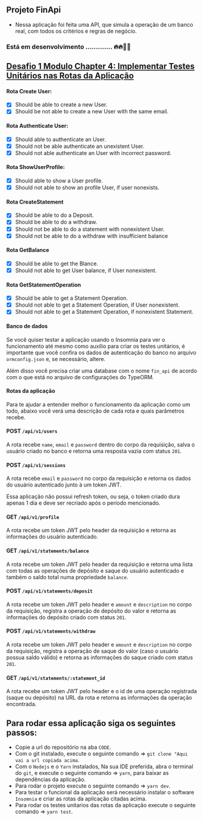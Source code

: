 ## Projeto FinApi

- Nessa aplicação foi feita uma API, que simula a operação de um banco real, com todos os critérios e regras de negócio.

### Está em desenvolvimento ............. 🔥🔥🚀🚀
## [Desafio 1 Modulo Chapter 4: Implementar Testes Unitários nas Rotas da Aplicação](https://www.notion.so/Desafio-01-Testes-unit-rios-0321db2af07e4b48a85a1e4e360fcd11)
#### Rota Create User:

- [x] Should be able to create a new User.
- [x] Should be not able to create a new User with the same email.
#### Rota Authenticate User:

- [x] Should able to authenticate an User.
- [x] Should not be able authenticate an unexistent User.
- [x] Should not able authenticate an User with incorrect password.
#### Rota ShowUserProfile:

- [x] Should able to show a User profile.
- [x] Should not able to show an profile User, if user nonexists.
#### Rota CreateStatement

- [x] Should be able to do a Deposit.
- [x] Should be able to do a withdraw.
- [x] Should not be able to do a statement with nonexistent User.
- [x] Should not be able to do a withdraw with insufficient balance
#### Rota GetBalance

- [x] Should be able to get the Blance.
- [x] Should not able to get User balance, if User nonexistent.
#### Rota GetStatementOperation

- [x] Should be able to get a Statement Operation.
- [x] Should not able to get a Statement Operation, if User nonexistent.
- [x] Should not able to get a Statement Operation, if nonexistent Statement.

#### Banco de dados

Se você quiser testar a aplicação usando o Insomnia para ver o funcionamento até mesmo como auxílio para criar os testes unitários, é importante que você confira os dados de autenticação do banco no arquivo `ormconfig.json` e, se necessário, altere.

Além disso você precisa criar uma database com o nome `fin_api` de acordo com o que está no arquivo de configurações do TypeORM.

#### Rotas da aplicação

Para te ajudar a entender melhor o funcionamento da aplicação como um todo, abaixo você verá uma descrição de cada rota e quais parâmetros recebe.

#### POST `/api/v1/users`

A rota recebe `name`, `email` e `password` dentro do corpo da requisição, salva o usuário criado no banco e retorna uma resposta vazia com status `201`.

#### POST `/api/v1/sessions`

A rota recebe `email` e `password` no corpo da requisição e retorna os dados do usuário autenticado junto à um token JWT.

Essa aplicação não possui refresh token, ou seja, o token criado dura apenas 1 dia e deve ser recriado após o período mencionado.

#### GET `/api/v1/profile`

A rota recebe um token JWT pelo header da requisição e retorna as informações do usuário autenticado.

#### GET `/api/v1/statements/balance`

A rota recebe um token JWT pelo header da requisição e retorna uma lista com todas as operações de depósito e saque do usuário autenticado e também o saldo total numa propriedade `balance`.

#### POST `/api/v1/statements/deposit`

A rota recebe um token JWT pelo header e `amount` e `description` no corpo da requisição, registra a operação de depósito do valor e retorna as informações do depósito criado com status `201`.

#### POST `/api/v1/statements/withdraw`

A rota recebe um token JWT pelo header e `amount` e `description` no corpo da requisição, registra a operação de saque do valor (caso o usuário possua saldo válido) e retorna as informações do saque criado com status `201`.

#### GET `/api/v1/statements/:statement_id`

A rota recebe um token JWT pelo header e o id de uma operação registrada (saque ou depósito) na URL da rota e retorna as informações da operação encontrada.
## Para rodar essa aplicação siga os seguintes passos:

- Copie a url do repositório na aba `CODE`.
- Com o git instalado, execute o seguinte comando => `git clone "Aqui vai a url copiada acima`.
- Com o `Nodejs` e o `Yarn` instalados, Na sua IDE preferida, abra o terminal do `git`, e execute o seguinte comando => `yarn`, para baixar as dependências da aplicação.
- Para rodar o projeto execute o seguinte comando => `yarn dev`.
- Para testar o funcional da aplicação será necessário instalar o software `Insomnia` e criar as rotas da aplicação citadas acima.
- Para rodar os testes unitarios das rotas da aplicação execute o seguinte comando => `yarn test`.

